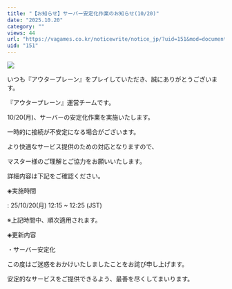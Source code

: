 ```yaml
---
title: "【お知らせ】サーバー安定化作業のお知らせ(10/20)"
date: "2025.10.20"
category: ""
views: 44
url: "https://vagames.co.kr/noticewrite/notice_jp/?uid=151&mod=document"
uid: "151"
---
```


![](/images/news/live/jp/151-1a4a5f8f.png)

いつも『アウタープレーン』をプレイしていただき、誠にありがとうございます。

『アウタープレーン』運営チームです。

  

10/20(月)、サーバーの安定化作業を実施いたします。

一時的に接続が不安定になる場合がございます。

  

より快適なサービス提供のための対応となりますので、

マスター様のご理解とご協力をお願いいたします。

  

詳細内容は下記をご確認ください。

  

◈実施時間

: 25/10/20(月) 12:15 ~ 12:25 (JST)

※上記時間中、順次適用されます。

  

◈更新内容

・サーバー安定化

  

この度はご迷惑をおかけいたしましたことをお詫び申し上げます。

安定的なサービスをご提供できるよう、最善を尽くしてまいります。